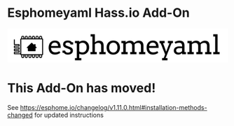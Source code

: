 # Esphomeyaml Hass.io Add-On

[![esphomeyaml logo](https://raw.githubusercontent.com/OttoWinter/esphomeyaml/dev/esphomeyaml-edge/logo.png)](https://esphomelib.com/esphomeyaml/index.html)

# This Add-On has moved!

See https://esphome.io/changelog/v1.11.0.html#installation-methods-changed
for updated instructions
